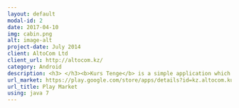 ```yaml
---
layout: default
modal-id: 2
date: 2017-04-10
img: cabin.png
alt: image-alt
project-date: July 2014
client: AltoCom Ltd
client_url: http://altocom.kz/
category: Android
description: <h3> </h3><b>Kurs Tenge</b> is a simple application which shows up-to-the-minute exchange rates, historical charts and includes a rates calculator. This app was the first application which I shipped to the market. <h4>Technical description.</h4> This application was written in 1 day as part of the company's internal hackathon. It parses rss feed(in xml) provided by api , writes new rates to file and finally present them to user.<p> At the time when I was developing this app I had no idea that magical tools like reactive programming(rxJava) and retrofit with GSONs are exist(forgive me this please I was early-junior), but I remember that I tried to follow MVC pattern. So, an activity is my controller, rates are models and views are fragments.</p> To show smooth history rates diagram all calculations are done in AsynkTask(now I know that there are better ways for this). 
url_market: https://play.google.com/store/apps/details?id=kz.altocom.kurs_tenge
url_title: Play Market
using: java 7
---
```

